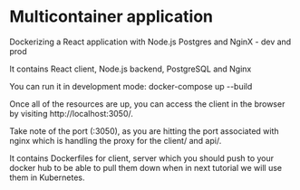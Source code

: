 # Multicontainer application

Dockerizing a React application with Node.js Postgres and NginX - dev and prod


It contains React client, Node.js backend, PostgreSQL and Nginx

You can run it in development mode: docker-compose up --build

Once all of the resources are up, you can access the client in the browser by visiting http://localhost:3050/.

Take note of the port (:3050), as you are hitting the port associated with nginx which is handling the proxy for the client/ and api/.

It contains Dockerfiles for client, server which you should push to your docker hub to be able
to pull them down when in next tutorial we will use them in Kubernetes.
